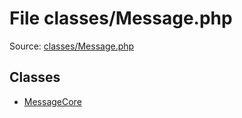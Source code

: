 File classes/Message.php
=========
Source: [classes/Message.php](https://github.com/PrestaShop/PrestaShop/blob/1.6.1.1/classes/Message.php)


Classes
-------

* [MessageCore](class.MessageCore)

